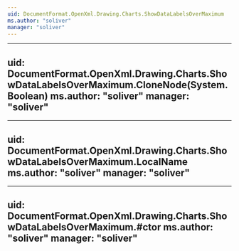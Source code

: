 ```yaml
---
uid: DocumentFormat.OpenXml.Drawing.Charts.ShowDataLabelsOverMaximum
ms.author: "soliver"
manager: "soliver"
---
```


---
uid: DocumentFormat.OpenXml.Drawing.Charts.ShowDataLabelsOverMaximum.CloneNode(System.Boolean)
ms.author: "soliver"
manager: "soliver"
---

---
uid: DocumentFormat.OpenXml.Drawing.Charts.ShowDataLabelsOverMaximum.LocalName
ms.author: "soliver"
manager: "soliver"
---

---
uid: DocumentFormat.OpenXml.Drawing.Charts.ShowDataLabelsOverMaximum.#ctor
ms.author: "soliver"
manager: "soliver"
---
